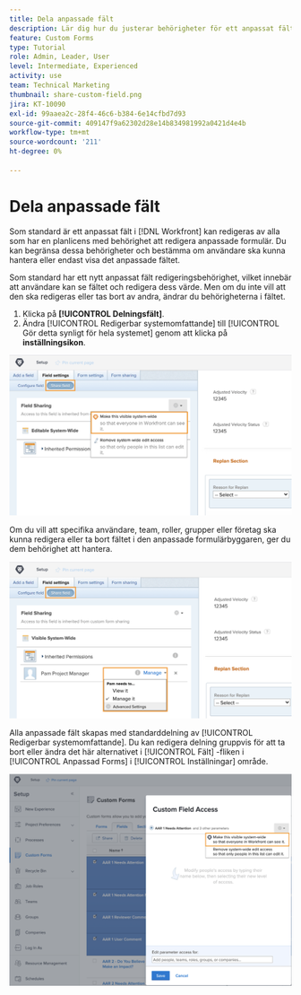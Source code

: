 ```yaml
---
title: Dela anpassade fält
description: Lär dig hur du justerar behörigheter för ett anpassat fält för att avgöra om användare kan hantera eller bara visa det anpassade fältet.
feature: Custom Forms
type: Tutorial
role: Admin, Leader, User
level: Intermediate, Experienced
activity: use
team: Technical Marketing
thumbnail: share-custom-field.png
jira: KT-10090
exl-id: 99aaea2c-28f4-46c6-b384-6e14cfbd7d93
source-git-commit: 409147f9a62302d28e14b834981992a0421d4e4b
workflow-type: tm+mt
source-wordcount: '211'
ht-degree: 0%

---
```


# Dela anpassade fält

Som standard är ett anpassat fält i [!DNL Workfront] kan redigeras av alla som har en planlicens med behörighet att redigera anpassade formulär. Du kan begränsa dessa behörigheter och bestämma om användare ska kunna hantera eller endast visa det anpassade fältet.

Som standard har ett nytt anpassat fält redigeringsbehörighet, vilket innebär att användare kan se fältet och redigera dess värde. Men om du inte vill att den ska redigeras eller tas bort av andra, ändrar du behörigheterna i fältet.

1. Klicka på **[!UICONTROL Delningsfält]**.
1. Ändra [!UICONTROL Redigerbar systemomfattande] till [!UICONTROL Gör detta synligt för hela systemet] genom att klicka på **inställningsikon**.

![[!UICONTROL Gör detta synligt för hela systemet] i [!UICONTROL Delningsfält] underflik](assets/custom-forms-field-sharing-1.png)

Om du vill att specifika användare, team, roller, grupper eller företag ska kunna redigera eller ta bort fältet i den anpassade formulärbyggaren, ger du dem behörighet att hantera.

![[!UICONTROL Delningsfält] underfliken i [!UICONTROL Fältinställningar] i det anpassade formulärverktyget](assets/custom-forms-field-sharing-2.png)

Alla anpassade fält skapas med standarddelning av [!UICONTROL Redigerbar systemomfattande]. Du kan redigera delning gruppvis för att ta bort eller ändra det här alternativet i [!UICONTROL Fält] -fliken i [!UICONTROL Anpassad Forms] i [!UICONTROL Inställningar] område.

![[!UICONTROL Anpassad fältåtkomst] window](assets/custom-forms-field-sharing-3.png)
